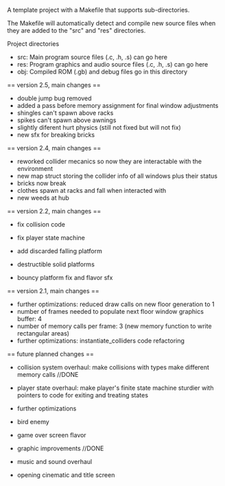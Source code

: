 
A template project with a Makefile that supports sub-directories.

The Makefile will automatically detect and compile new source files
when they are added to the "src" and "res" directories.

Project directories
  - src: Main program source files (.c, .h, .s) can go here
  - res: Program graphics and audio source files (.c, .h, .s) can go here
  - obj: Compiled ROM (.gb) and debug files go in this directory

== version 2.5, main changes ==
  - double jump bug removed
  - added a pass before memory assignment for final window adjustments
  - shingles can't spawn above racks
  - spikes can't spawn above awnings
  - slightly diferent hurt physics (still not fixed but will not fix)
  - new sfx for breaking bricks

== version 2.4, main changes ==
  - reworked collider mecanics so now they are interactable with the environment
  - new map struct storing the collider info of all windows plus their status
  - bricks now break
  - clothes spawn at racks and fall when interacted with
  - new weeds at hub

== version 2.2, main changes ==

  - fix collision code
  - fix player state machine
  
  - add discarded falling platform
  - destructible solid platforms
  - bouncy platform fix and flavor sfx

== version 2.1, main changes ==

  - further optimizations: reduced draw calls on new floor generation to 1
  - number of frames needed to populate next floor window graphics buffer: 4
  - number of memory calls per frame: 3 (new memory function to write rectangular areas)
  - further optimizations: instantiate_colliders code refactoring

== future planned changes ==

  - collision system overhaul: make collisions with types make different memory calls //DONE
  - player state overhaul: make player's finite state machine sturdier with pointers to code for exiting and treating states 
  - further optimizations

  - bird enemy
  - game over screen flavor
  - graphic improvements //DONE
  - music and sound overhaul
  - opening cinematic and title screen
